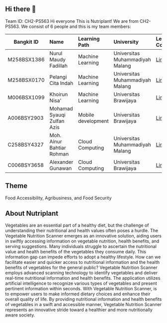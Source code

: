 ## Hi there 👋
Team ID: CH2-PS563
Hi everyone This is Nutriplant! We are from CH2-PS563. We consist of 6 people and this is my team members: 

| Bangkit ID  | Name                      | Learning Path       |                University                    | Let's Connect |
| ----------- |:------------------------- |:------------------- |:-------------------------------------------- |:--------- |
| M258BSX1386 | Nurul Maudy Fadillah          | Machine Learning    | Universitas Muhammadiyah Malang              | <a href="https://www.linkedin.com/in/nurul-maudy-fadillah-661ba2221/">Linkedin</a> |
| M258BSX0170 | Pelangi Cita Indah | Machine Learning    | Universitas Muhammadiyah Malang | <a href="https://www.linkedin.com/in/pelangicitaindah/">Linkedin</a> |
| M006BSX1099 | Khoirun Nisa'        | Machine Learning    | Universitas Brawijaya | <a href="https://www.linkedin.com/in/khoirun-nisa-70909b260/">Linkedin</a> |
| A006BSY2903 | Mohamad Syauqi Zulfan Azis | Mobile development  | Universitas Brawijaya              | <a href="https://www.linkedin.com/search/results/all/?keywords=mohamad%20syauqi%20zulfan%20azis&origin=TYPEAHEAD_HISTORY&searchId=7e3ecddd-5106-4e92-9bd5-be3753c7f1c2&sid=Uu-&spellCorrectionEnabled=true">Linkedin</a> |
| C258BSY4327 | Moh. Ainur Bahtiar Rohman | Cloud Computing     | Universitas Muhammadiyah Malang              | <a href="https://www.linkedin.com/in/moh-ainur-bahtiar-rohman-a1333b1b3/">Linkedin</a> |
| C006BSY3658 | Alexander Gunawan  | Cloud Computing     | Universitas Brawijaya              | <a href="https://www.linkedin.com/in/alexander-gunawan-411634234/">Linkedin</a> |


## Theme
Food Accessibility, Agribusiness, and Food Security

## About Nutriplant
 <p>Vegetables are an essential part of a healthy diet, but the challenge of understanding their nutritional and health values often poses a hurdle. The Vegetable Nutrition Scanner emerges as an innovative solution, aiding users in swiftly accessing information on vegetable nutrition, health benefits, and serving suggestions. Many individuals struggle to ascertain the nutritional value and health benefits of the vegetables they consume daily. This information gap can impede efforts to adopt a healthy lifestyle. How can we facilitate easier and quicker access to nutritional information and the health benefits of vegetables for the general public? Vegetable Nutrition Scanner employs advanced scanning technology to identify vegetables and deliver real-time nutritional information and health benefits. The application utilizes artificial intelligence to recognize various types of vegetables and present pertinent information within seconds. With Vegetable Nutrition Scanner, is to empower users to make informed dietary choices and enhance their overall quality of life. By providing nutritional information and health benefits of vegetables in a swift and accessible manner, Vegetable Nutrition Scanner represents an innovative stride toward a healthier and more nutritionally aware society.<p/>

